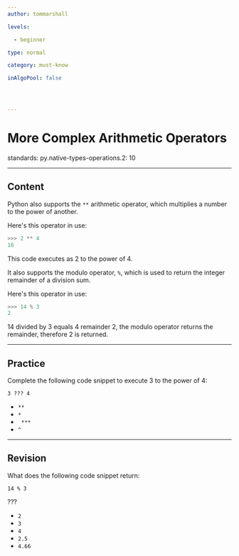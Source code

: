 ```yaml
---
author: tommarshall

levels:

  - beginner

type: normal

category: must-know

inAlgoPool: false




---
```


# More Complex Arithmetic Operators

standards:
  py.native-types-operations.2: 10

---
## Content

Python also supports the `**` arithmetic operator, which multiplies a number to the power of another.

Here's this operator in use:
```python
>>> 2 ** 4
16
```
This code executes as 2 to the power of 4.

It also supports the modulo operator, `%`, which is used to return the integer remainder of a division sum.

Here's this operator in use:
```python
>>> 14 % 3
2
```
14 divided by 3 equals 4 remainder 2, the modulo operator returns the remainder, therefore 2 is returned.

---
## Practice

Complete the following code snippet to execute 3 to the power of 4:

```
3 ??? 4
```

* `**`
* `*`
* ` ***`
* `^`

---
## Revision

What does the following code snippet return:

```
14 % 3
```
???


* `2`
* `3`
* `4`
* `2.5`
* `4.66`
